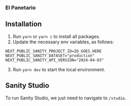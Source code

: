 ### El Panetario

## Installation

1. Run `yarn` or `yarn i` to install all packages.
2. Update the necessary env variables, as follows:

`NEXT_PUBLIC_SANITY_PROJECT_ID=ID_GOES_HERE`
`NEXT_PUBLIC_SANITY_DATASET="production"`
`NEXT_PUBLIC_SANITY_API_VERSION="2024-04-03"`

3. Run `yarn dev` to start the local environment.

## Sanity Studio

To run Sanity Studio, we just need to navigate to `/studio`.
